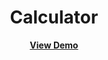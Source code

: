  <h1 align="center">Calculator</h1>
 <p align="center">
    <a href="https://xyves.github.io/Calculator-Project/"><strong>View Demo</strong></a>
  </p>
